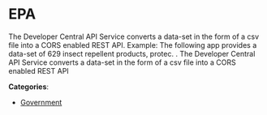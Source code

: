 # EPA

The Developer Central API Service converts a data-set in the form of a csv file into a CORS enabled REST API.  Example: The following app provides a data-set of 629 insect repellent products, protec. .  The Developer Central API Service converts a data-set in the form of a csv file into a CORS enabled REST API

**Categories**:

- [Government](https://github/apis-list/apis-list#government)



